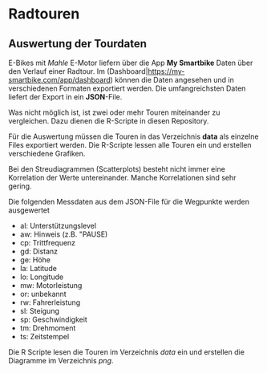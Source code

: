 # Radtouren

## Auswertung der Tourdaten

E-Bikes mit *Mahle* E-Motor liefern über die App **My Smartbike** Daten über den Verlauf einer Radtour. Im (Dashboard|https://my-smartbike.com/app/dashboard) können die Daten angesehen und in verschiedenen Formaten exportiert werden. Die umfangreichsten Daten liefert der Export in ein **JSON**-File. 

Was nicht möglich ist, ist zwei oder mehr Touren miteinander zu vergleichen. Dazu dienen die R-Scripte in diesen Repository.

Für die Auswertung müssen die Touren in das Verzeichnis **data** als einzelne Files exportiert werden. Die R-Scripte lessen alle Touren ein und erstellen verschiedene Grafiken. 

Bei den Streudiagrammen (Scatterplots) besteht nicht immer eine Korrelation der Werte untereinander. Manche Korrelationen sind sehr gering.

Die folgenden Messdaten aus dem JSON-File für die Wegpunkte werden ausgewertet

- al: Unterstützungslevel
- aw: Hinweis (z.B. "PAUSE)
- cp: Trittfrequenz
- gd: Distanz
- ge: Höhe
- la: Latitude
- lo: Longitude
- mw: Motorleistung
- or: unbekannt
- rw: Fahrerleistung
- sl: Steigung
- sp: Geschwindigkeit
- tm: Drehmoment
- ts: Zeitstempel

Die R Scripte lesen die Touren im Verzeichnis *data* ein und erstellen die Diagramme im Verzeichnis *png*.
